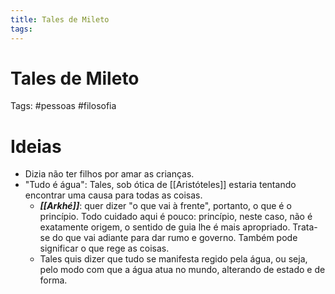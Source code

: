 ```yaml
---
title: Tales de Mileto
tags: 
---
```

# Tales de Mileto
Tags: #pessoas #filosofia 

# Ideias
- Dizia não ter filhos por amar as crianças.
- "Tudo é água": Tales, sob ótica de [[Aristóteles]] estaria tentando encontrar uma causa para todas as coisas.
	- ***[[Arkhé]]***: quer dizer "o que vai à frente", portanto, o que é o princípio. Todo cuidado aqui é pouco: princípio, neste caso, não é exatamente origem, o sentido de guia lhe é mais apropriado. Trata-se do que vai adiante para dar rumo e governo. Também pode significar o que rege as coisas.
	- Tales quis dizer que tudo se manifesta regido pela água, ou seja, pelo modo com que a água atua no mundo, alterando de estado e de forma.
